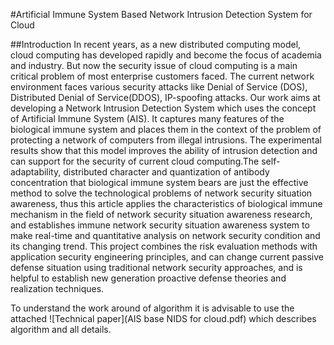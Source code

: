 #Artificial Immune System Based Network Intrusion Detection System for Cloud

##Introduction
In recent years, as a new distributed computing model, cloud computing has developed rapidly and become the focus of academia and industry. But now the security issue of cloud computing is a main critical problem of most enterprise customers faced. The current network environment faces various security attacks like Denial of Service (DOS), Distributed Denial of Service(DDOS), IP-spoofing attacks. Our work aims at developing a Network Intrusion Detection System which uses the concept of Artificial Immune System (AIS). It captures many features of the biological immune system and places them in the context of the problem of protecting a network of computers from illegal intrusions. The experimental results show that this model improves the ability of intrusion detection and can support for the security of current cloud computing.The self-adaptability, distributed character and quantization of antibody concentration that biological immune system bears are just the effective method to solve the technological problems of network security situation awareness, thus this article applies the characteristics of biological immune mechanism in the field of network security situation awareness research, and establishes immune network security situation awareness system to make real-time and quantitative analysis on network security condition and its changing trend. This project combines the risk evaluation methods with application security engineering principles, and can change current passive defense situation using traditional network security approaches, and is helpful to establish new generation proactive defense theories and realization techniques.

To understand the work around of algorithm it is advisable to use the attached ![Technical paper](AIS base NIDS for cloud.pdf) which describes algorithm and all details.
